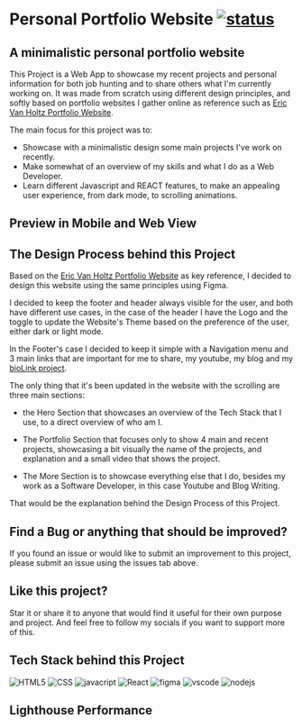 # Personal Portfolio Website [![status](https://img.shields.io/website-up-down-green-red/http/emilioblacksmith.github.io.svg)](https://emilioblacksmith.github.io)

## A minimalistic personal portfolio website

This Project is a Web App to showcase my recent projects and personal information for both job hunting and to share others what I'm currently working on. It was made from scratch using different design principles, and softly based on portfolio websites I gather online as reference such as [Eric Van Holtz Portfolio Website](https://vanholtz.co/).

The main focus for this project was to:

* Showcase with a minimalistic design some main projects I've work on recently.
* Make somewhat of an overview of my skills and what I do as a Web Developer.
* Learn different Javascript and REACT features, to make an appealing user experience, from dark mode, to scrolling animations.

## Preview in Mobile and Web View

## The Design Process behind this Project

Based on the [Eric Van Holtz Portfolio Website](https://vanholtz.co/) as key reference, I decided to design this website using the same principles using Figma.

I decided to keep the footer and header always visible for the user, and both have different use cases, in the case of the header I have the Logo and the toggle to update the Website's Theme based on the preference of the user, either dark or light mode.

In the Footer's case I decided to keep it simple with a Navigation menu and 3 main links that are important for me to share, my youtube, my blog and my [bioLink project](https://emilioblacksmith.github.io/bioLink/).

The only thing that it's been updated in the website with the scrolling are three main sections:

* the Hero Section that showcases an overview of the Tech Stack that I use, to a direct overview of who am I.

* The Portfolio Section that focuses only to show 4 main and recent projects, showcasing a bit visually the name of the projects, and explanation and a small video that shows the project.

* The More Section is to showcase everything else that I do, besides my work as a Software Developer, in this case Youtube and Blog Writing.

That would be the explanation behind the Design Process of this Project.

## Find a Bug or anything that should be improved?

If you found an issue or would like to submit an improvement to this project, please submit an issue using the issues tab above.

## Like this project?

Star it or share it to anyone that would find it useful for their own purpose and project. And feel free to follow my socials if you want to support more of this.

## Tech Stack behind this Project

![HTML5](https://img.shields.io/badge/HTML5-E34F26?style=for-the-badge&logo=html5&logoColor=white) ![CSS](https://img.shields.io/badge/CSS3-1572B6?style=for-the-badge&logo=css3&logoColor=white) ![javacript](https://img.shields.io/badge/JavaScript-323330?style=for-the-badge&logo=javascript&logoColor=F7DF1E) ![React](https://img.shields.io/badge/React-20232A?style=for-the-badge&logo=react&logoColor=61DAFB) ![figma](https://img.shields.io/badge/Figma-F24E1E?style=for-the-badge&logo=figma&logoColor=white) ![vscode](https://img.shields.io/badge/Visual_Studio_Code-0078D4?style=for-the-badge&logo=visual%20studio%20code&logoColor=white) ![nodejs](https://img.shields.io/badge/Node.js-43853D?style=for-the-badge&logo=node.js&logoColor=white) 

## Lighthouse Performance
